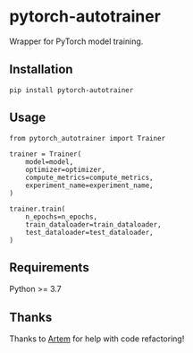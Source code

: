 # pytorch-autotrainer
Wrapper for PyTorch model training.

## Installation
```
pip install pytorch-autotrainer
```

## Usage
```python3
from pytorch_autotrainer import Trainer

trainer = Trainer(
    model=model,
    optimizer=optimizer,
    compute_metrics=compute_metrics,
    experiment_name=experiment_name,
)

trainer.train(
    n_epochs=n_epochs,
    train_dataloader=train_dataloader,
    test_dataloader=test_dataloader,
)
```

## Requirements
Python >= 3.7

## Thanks
Thanks to [Artem](https://github.com/epivoca) for help with code refactoring!

